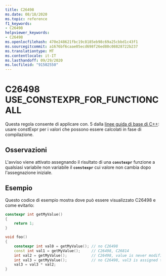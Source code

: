 ```yaml
---
title: C26498
ms.date: 08/18/2020
ms.topic: reference
f1_keywords:
- C26498
helpviewer_keywords:
- C26498
ms.openlocfilehash: 470e248621fbc19c8185eb98c69a25cbbd1c43f1
ms.sourcegitcommit: a1676bf6caae05ecd698f26ed80c08828722b237
ms.translationtype: MT
ms.contentlocale: it-IT
ms.lasthandoff: 09/29/2020
ms.locfileid: "91502550"
---
```

# <a name="c26498-use_constexpr_for_functioncall"></a>C26498 USE_CONSTEXPR_FOR_FUNCTIONCALL

Questa regola consente di applicare con. 5 dalla [linee guida di base di C++](https://github.com/isocpp/CppCoreGuidelines/blob/master/CppCoreGuidelines.md#con5-use-constexpr-for-values-that-can-be-computed-at-compile-time): usare constExpr per i valori che possono essere calcolati in fase di compilazione.

## <a name="remarks"></a>Osservazioni

L'avviso viene attivato assegnando il risultato di una **`constexpr`** funzione a qualsiasi variabile non variabile il **`constexpr`** cui valore non cambia dopo l'assegnazione iniziale.

## <a name="example"></a>Esempio

Questo codice di esempio mostra dove può essere visualizzato C26498 e come evitarlo:

```cpp
constexpr int getMyValue()
{
    return 1;
}

void foo()
{
    constexpr int val0 = getMyValue(); // no C26498
    const int val1 = getMyValue();     // C26498, C26814
    int val2 = getMyValue();           // C26498, value is never modified
    int val3 = getMyValue();           // no C26498, val3 is assigned to below.
    val3 = val3 * val2;
}
```
